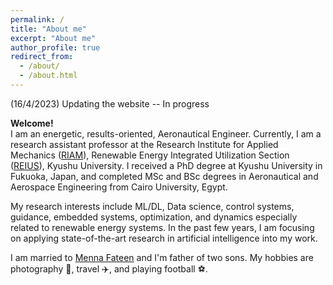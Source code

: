 ```yaml
---
permalink: /
title: "About me"
excerpt: "About me"
author_profile: true
redirect_from: 
  - /about/
  - /about.html
---
```

(16/4/2023) Updating the website -- In progress 

**Welcome!** \
I am an energetic, results-oriented, Aeronautical Engineer. Currently, I am a research assistant professor at the Research Institute for Applied Mechanics ([RIAM](https://www.riam.kyushu-u.ac.jp/en/index-e.html)), Renewable Energy Integrated Utilization Section ([REIUS](https://www.riam.kyushu-u.ac.jp/REC/reiu_e.html)), Kyushu University. I received a PhD degree at Kyushu University in Fukuoka, Japan, and completed MSc and BSc degrees in Aeronautical and Aerospace Engineering from Cairo University, Egypt.

My research interests include ML/DL, Data science, control systems, guidance, embedded systems, optimization, and dynamics especially related to renewable energy systems.  In the past few years, I am focusing on applying state-of-the-art research in artificial intelligence into my work. 

I am married to [Menna Fateen](https://mennafateen.github.io/) and I'm father of two sons. My hobbies are photography 📸, travel ✈️, and playing football ⚽️.

<!-- Welcome! I am a data scientist applying machine learning tools and causal
inference techniques to remote sensing data. I am also an affiliated
researcher with the [Data-driven Analysis of Peace Project](https://dapp-lab.org)
and a research collaborator with the 
[Research on International Policy Implementation Lab](https://bridgingthegapproject.org/ripil).

I earned my Ph.D in Political Science from the
[University *of* North Carolina *at* Chapel Hill](https://www.unc.edu) and my
B.A. in Political Science from [Haverford College](https://www.haverford.edu).
My academic work has been [published](publications) or is forthcoming in
*International Studies Quarterly*, *Conflict Management and Peace Science*,
*Political Science Research and Methods*, and *PS: Political Science & Politics*,
among other outlets. This [research](research) explores the causes and
consequences of political violence using a broad variety of methods such as
latent variable models, geospatial analysis, and big data. While primarily
focused on civil conflict, it also examines contentious political phenomena
including terrorism and economic statecraft, and develops new measures of
institutions in international relations. I have [teaching](teaching) experience
in both quantitative methodology and international relations, and am a certified
instructor with [The Carpentries](https://carpentries.org). -->
